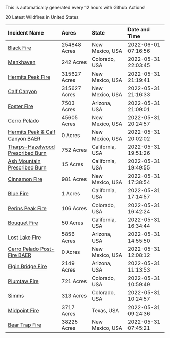 This is automatically generated every 12 hours with Github Actions!

20 Latest Wildfires in United States

 | Incident Name | Acres | State | Date and Time |
|:---|:---|:---|:---|
| [Black Fire](https://inciweb.nwcg.gov/incident/8103/) | 254848 Acres | New Mexico, USA | 2022-06-01 07:16:56 |
| [Menkhaven](https://inciweb.nwcg.gov/incident/8124/) | 242 Acres | Colorado, USA | 2022-05-31 22:03:45 |
| [Hermits Peak Fire](https://inciweb.nwcg.gov/incident/8049/) | 315627 Acres | New Mexico, USA | 2022-05-31 21:19:41 |
| [Calf Canyon](https://inciweb.nwcg.gov/incident/8069/) | 315627 Acres | New Mexico, USA | 2022-05-31 21:16:33 |
| [Foster Fire ](https://inciweb.nwcg.gov/incident/8125/) | 7503 Acres | Arizona, USA | 2022-05-31 21:09:01 |
| [Cerro Pelado](https://inciweb.nwcg.gov/incident/8075/) | 45605 Acres | New Mexico, USA | 2022-05-31 20:24:57 |
| [Hermits Peak & Calf Canyon BAER](https://inciweb.nwcg.gov/incident/8104/) | 0 Acres | New Mexico, USA | 2022-05-31 20:02:02 |
| [Tharps-Hazelwood Prescribed Burn](https://inciweb.nwcg.gov/incident/8130/) | 752 Acres | California, USA | 2022-05-31 19:51:26 |
| [Ash Mountain Prescribed Burn ](https://inciweb.nwcg.gov/incident/8129/) | 15 Acres | California, USA | 2022-05-31 19:49:55 |
| [Cinnamon Fire](https://inciweb.nwcg.gov/incident/8128/) | 981 Acres | New Mexico, USA | 2022-05-31 17:38:54 |
| [Blue Fire ](https://inciweb.nwcg.gov/incident/8127/) | 1 Acres | California, USA | 2022-05-31 17:14:57 |
| [Perins Peak Fire](https://inciweb.nwcg.gov/incident/8120/) | 106 Acres | Colorado, USA | 2022-05-31 16:42:24 |
| [Bouquet Fire](https://inciweb.nwcg.gov/incident/8126/) | 50 Acres | California, USA | 2022-05-31 16:34:44 |
| [Lost Lake Fire](https://inciweb.nwcg.gov/incident/8122/) | 5856 Acres | Arizona, USA | 2022-05-31 14:55:50 |
| [Cerro Pelado Post-Fire BAER](https://inciweb.nwcg.gov/incident/8118/) | 0 Acres | New Mexico, USA | 2022-05-31 12:08:12 |
| [Elgin Bridge Fire ](https://inciweb.nwcg.gov/incident/8119/) | 2149 Acres | Arizona, USA | 2022-05-31 11:13:53 |
| [Plumtaw Fire](https://inciweb.nwcg.gov/incident/8113/) | 721 Acres | Colorado, USA | 2022-05-31 10:59:49 |
| [Simms](https://inciweb.nwcg.gov/incident/8117/) | 313 Acres | Colorado, USA | 2022-05-31 10:24:57 |
| [Midpoint Fire](https://inciweb.nwcg.gov/incident/8123/) | 3717 Acres | Texas, USA | 2022-05-31 09:24:36 |
| [Bear Trap Fire](https://inciweb.nwcg.gov/incident/8093/) | 38225 Acres | New Mexico, USA | 2022-05-31 07:45:21 |
